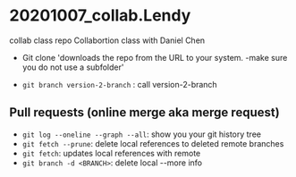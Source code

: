 # 20201007_collab.Lendy
collab class repo
Collabortion class with Daniel Chen

- Git clone <URL> 'downloads the repo from the URL to your system.
   -make sure you do not use a subfolder' <URL>

- `git branch version-2-branch` : call version-2-branch

## Pull requests (online merge aka merge request)
- `git log --oneline --graph --all`: show you your git history tree
- `git fetch --prune`: delete local references to deleted remote branches
- `git fetch`: updates local references with remote
- `git branch -d <BRANCH>`: delete local <BRANCH>
--more info
